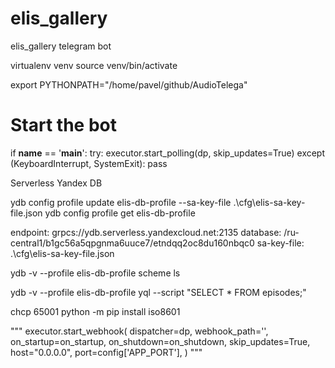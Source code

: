 # elis_gallery
elis_gallery telegram bot

virtualenv venv
source venv/bin/activate

export PYTHONPATH="/home/pavel/github/AudioTelega"

# Start the bot
if __name__ == '__main__':
    try:
        executor.start_polling(dp, skip_updates=True)
    except (KeyboardInterrupt, SystemExit):
        pass
        
Serverless Yandex DB

ydb config profile update elis-db-profile --sa-key-file .\cfg\elis-sa-key-file.json
ydb config profile get elis-db-profile

endpoint: grpcs://ydb.serverless.yandexcloud.net:2135
database: /ru-central1/b1gc56a5qpgnma6uuce7/etndqq2oc8du160nbqc0
sa-key-file: .\cfg\elis-sa-key-file.json

ydb -v --profile elis-db-profile scheme ls

ydb -v --profile elis-db-profile yql --script "SELECT * FROM episodes;"

chcp 65001
python -m pip install iso8601

"""
executor.start_webhook(
        dispatcher=dp,
        webhook_path='',
        on_startup=on_startup,
        on_shutdown=on_shutdown,
        skip_updates=True,
        host="0.0.0.0",
        port=config['APP_PORT'],
        )
"""
